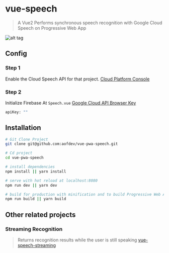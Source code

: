 # vue-speech

> A Vue2 Performs synchronous speech recognition with Google Cloud Speech on Progressive Web App

![alt tag](https://i.imgur.com/atntNle.png)


## Config
### Step 1
Enable the Cloud Speech API for that project.  [Cloud Platform Console](https://console.cloud.google.com) 

### Step 2
Initialize Firebase At ``Speech.vue`` [Google Cloud API Browser Key](https://console.cloud.google.com/apis/dashboard)
``` bash
apiKey: ""
```


## Installation

``` bash
# Git Clone Project
git clone git@github.com:aofdev/vue-pwa-speech.git

# Cd project
cd vue-pwa-speech

# install dependencies
npm install || yarn install

# serve with hot reload at localhost:8080
npm run dev || yarn dev

# build for production with minification and to build Progressive Web Apps
npm run build || yarn build

```
## Other related projects
### Streaming Recognition
> Returns recognition results while the user is still speaking  [vue-speech-streaming](https://github.com/aofdev/vue-speech-streaming) 

